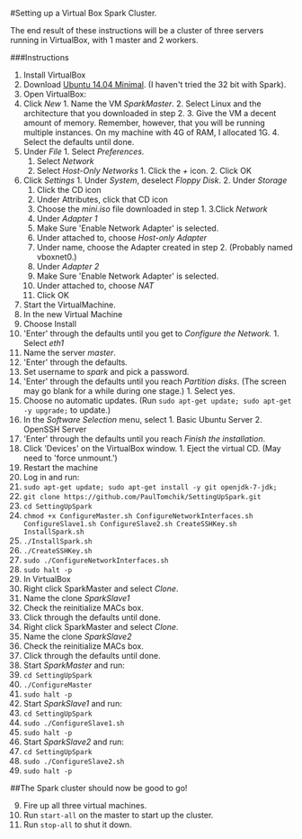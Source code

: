 #Setting up a Virtual Box Spark Cluster.

The end result of these instructions will be a cluster of three servers running in VirtualBox, with 1 master and 2 workers.

###Instructions
1. Install VirtualBox
2. Download [Ubuntu 14.04 Minimal](https://help.ubuntu.com/community/Installation/MinimalCD). (I haven't tried the 32 bit with Spark).
3. Open VirtualBox:
  1. Click *New*
    1. Name the VM *SparkMaster*.
    2. Select Linux and the architecture that you downloaded in step 2.
    3. Give the VM a decent amount of memory. Remember, however, that you will be running multiple instances. On my machine with 4G of RAM, I allocated 1G.
    4. Select the defaults until done.
  2. Under *File*
    1. Select *Preferences.*
      1. Select *Network*
        1. Select *Host-Only Networks*
          1. Click the *+* icon.
          2. Click OK
  2. Click *Settings*
    1. Under *System*, deselect *Floppy Disk*.
    2. Under *Storage*
      1. Click the CD icon
      2. Under Attributes, click that CD icon
      3. Choose the *mini.iso* file downloaded in step 1.
    3.Click *Network*
      1. Under *Adapter 1*
        1. Make Sure 'Enable Network Adapter' is selected.
        2. Under attached to, choose *Host-only Adapter*
        3. Under name, choose the Adapter created in step 2. (Probably named vboxnet0.)
      2. Under *Adapter 2*
        1. Make Sure 'Enable Network Adapter' is selected.
        2. Under attached to, choose *NAT*
      3. Click OK
  3. Start the VirtualMachine.
4. In the new Virtual Machine
  1. Choose Install
  2. 'Enter' through the defaults until you get to *Configure the Network.*
    1. Select *eth1*
  3. Name the server *master*.
  4. 'Enter' through the defaults.
  5. Set username to *spark* and pick a password.
  6. 'Enter' through the defaults until you reach *Partition disks*. (The screen may go blank for a while during one stage.)
    1. Select yes.
  8. Choose no automatic updates. (Run `sudo apt-get update; sudo apt-get -y upgrade;` to update.)
  9. In the *Software Selection* menu, select
    1. Basic Ubuntu Server
    2. OpenSSH Server
  10. 'Enter' through the defaults until you reach *Finish the installation*.
  11. Click 'Devices' on the VirtualBox window.
    1. Eject the virtual CD. (May need to 'force unmount.')
  12. Restart the machine
5. Log in and run:
  1. `sudo apt-get update; sudo apt-get install -y git openjdk-7-jdk;`
  2. `git clone https://github.com/PaulTomchik/SettingUpSpark.git`
  3. `cd SettingUpSpark`
  4. `chmod +x ConfigureMaster.sh ConfigureNetworkInterfaces.sh ConfigureSlave1.sh ConfigureSlave2.sh CreateSSHKey.sh InstallSpark.sh`
  5. `./InstallSpark.sh`
  6. `./CreateSSHKey.sh`
  7. `sudo ./ConfigureNetworkInterfaces.sh`
  8. `sudo halt -p` 
6. In VirtualBox
  1. Right click SparkMaster and select *Clone*.
  2. Name the clone *SparkSlave1*
  3. Check the reinitialize MACs box.
  4. Click through the defaults until done.  
  5. Right click SparkMaster and select *Clone*.
  6. Name the clone *SparkSlave2*
  7. Check the reinitialize MACs box.
  8. Click through the defaults until done.
7. Start *SparkMaster* and run:
  1. `cd SettingUpSpark`
  2. `./ConfigureMaster`
  3. `sudo halt -p`
7. Start *SparkSlave1* and run:
  1. `cd SettingUpSpark`
  2. `sudo ./ConfigureSlave1.sh`
  3. `sudo halt -p`
8. Start *SparkSlave2* and run:
  1. `cd SettingUpSpark`
  2. `sudo ./ConfigureSlave2.sh`
  3. `sudo halt -p`

##The Spark cluster should now be good to go! 

9. Fire up all three virtual machines.
10. Run `start-all` on the master to start up the cluster.
11. Run `stop-all` to shut it down.
